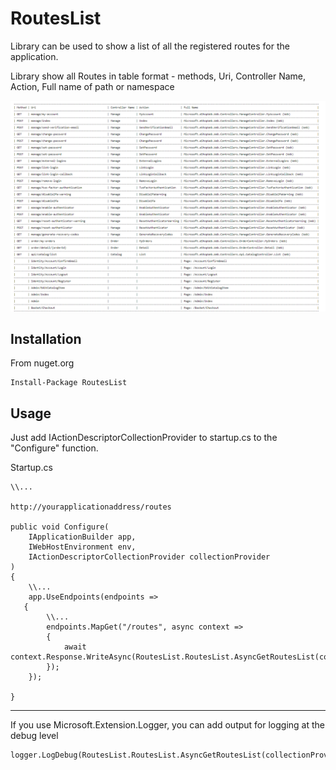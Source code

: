 # RoutesList

Library can be used to show a list of all the registered routes for the application.

Library show all Routes in table format - methods, Uri, Controller Name, Action, Full name of path or namespace

<img src="Screenshots1.png" />

## Installation

From nuget.org
```
Install-Package RoutesList 
```


## Usage 

Just add IActionDescriptorCollectionProvider to startup.cs to the "Configure" function.

Startup.cs 
```
\\...

http://yourapplicationaddress/routes

public void Configure(
	IApplicationBuilder app,
	IWebHostEnvironment env,
	IActionDescriptorCollectionProvider collectionProvider
)
{
	\\...
	app.UseEndpoints(endpoints =>
   {
		\\...
		endpoints.MapGet("/routes", async context =>
		{
			await context.Response.WriteAsync(RoutesList.RoutesList.AsyncGetRoutesList(collectionProvider).Result.ToString());
		});
	}); 
	
}
```

<hr>

If you use Microsoft.Extension.Logger, you can add output for logging at the debug level
```
logger.LogDebug(RoutesList.RoutesList.AsyncGetRoutesList(collectionProvider).Result.ToString());
```
